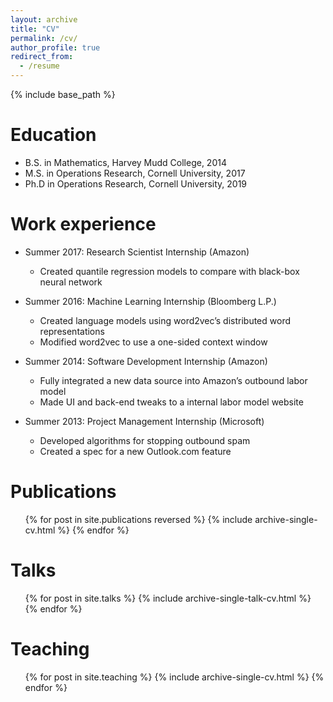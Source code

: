 ```yaml
---
layout: archive
title: "CV"
permalink: /cv/
author_profile: true
redirect_from:
  - /resume
---
```


{% include base_path %}

Education
======
* B.S. in Mathematics, Harvey Mudd College, 2014
* M.S. in Operations Research, Cornell University, 2017
* Ph.D in Operations Research, Cornell University, 2019 

Work experience
======
* Summer 2017: Research Scientist Internship (Amazon)
  *  Created quantile regression models to compare with black-box neural network

* Summer 2016: Machine Learning Internship (Bloomberg L.P.)
  *  Created language models using word2vec’s distributed word representations
  *  Modified word2vec to use a one-sided context window

* Summer 2014: Software Development Internship (Amazon)
  *  Fully integrated a new data source into Amazon’s outbound labor model
  *  Made UI and back-end tweaks to a internal labor model website

* Summer 2013: Project Management Internship (Microsoft)
  *  Developed algorithms for stopping outbound spam
  *  Created a spec for a new Outlook.com feature

Publications
======
  <ul>{% for post in site.publications reversed %}
    {% include archive-single-cv.html %}
  {% endfor %}</ul>

Talks
======
  <ul>{% for post in site.talks %}
    {% include archive-single-talk-cv.html %}
  {% endfor %}</ul>

Teaching
======
  <ul>{% for post in site.teaching %}
    {% include archive-single-cv.html %}
  {% endfor %}</ul>
